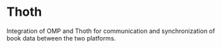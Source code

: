 # Thoth

Integration of OMP and Thoth for communication and synchronization of book data between the two platforms.